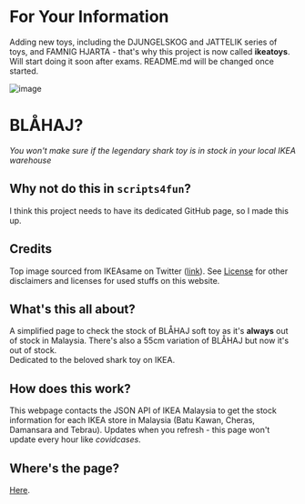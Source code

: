 # For Your Information
Adding new toys, including the DJUNGELSKOG and JATTELIK series of toys, and FAMNIG HJARTA - that's why this project is now called **ikeatoys**. Will start doing it soon after exams. README.md will be changed once started.

![image](https://user-images.githubusercontent.com/37889443/179269126-3857cba0-4a1c-4272-8965-a78f3f80efa5.png)
# BLÅHAJ?
*You won't make sure if the legendary shark toy is in stock in your local IKEA warehouse*

## Why not do this in `scripts4fun`?
I think this project needs to have its dedicated GitHub page, so I made this up.

## Credits
Top image sourced from IKEAsame on Twitter ([link](https://twitter.com/IKEAsame/status/1157225914138152960)). See [License](https://github.com/weareblahs/ikeatoys/blob/main/LICENSE.md) for other disclaimers and licenses for used stuffs on this website.

## What's this all about?
A simplified page to check the stock of BLÅHAJ soft toy as it's **always** out of stock in Malaysia. There's also a 55cm variation of BLÅHAJ but now it's out of stock.  
Dedicated to the beloved shark toy on IKEA.

## How does this work?
This webpage contacts the JSON API of IKEA Malaysia to get the stock information for each IKEA store in Malaysia (Batu Kawan, Cheras, Damansara and Tebrau). Updates when you refresh - this page won't update every hour like *covidcases*.

## Where's the page?
[Here](https://weareblahs.github.io/ikeatoys).
